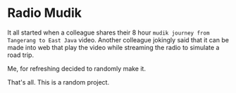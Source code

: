 # Radio Mudik

It all started when a colleague shares their 8 hour `mudik journey from Tangerang to East Java` video. Another colleague jokingly said that it can be made into  web that play the video while streaming the radio to simulate a road trip.

Me, for refreshing decided to randomly make it.

That's all. This is a random project.
